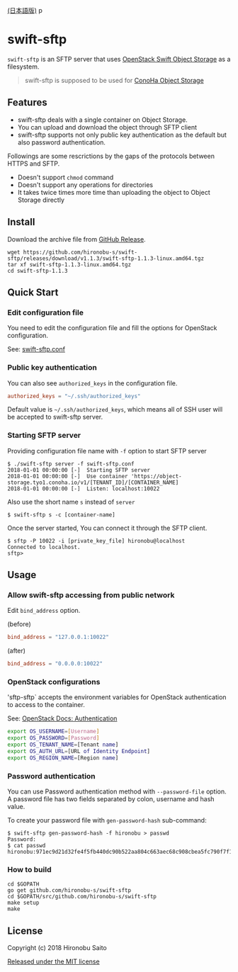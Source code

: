 [(日本語版)](README-jp.md)
p
# swift-sftp

`swift-sftp` is an SFTP server that uses [OpenStack Swift Object Storage](https://docs.openstack.org/swift/latest/) as a filesystem. 

> swift-sftp is supposed to be used for [ConoHa Object Storage](https://www.conoha.jp/en/features/)


## Features

* swift-sftp deals with a single container on Object Storage.
* You can upload and download the object through SFTP client
* swift-sftp supports not only public key authentication as the default but also password authentication.

Followings are some rescrictions by the gaps of the protocols between HTTPS and SFTP.

* Doesn't support `chmod` command
* Doesn't support any operations for directories
* It takes twice times more time than uploading the object to Object Storage directly


## Install

Download the archive file from [GitHub Release](https://github.com/hironobu-s/swift-sftp/releases).

```
wget https://github.com/hironobu-s/swift-sftp/releases/download/v1.1.3/swift-sftp-1.1.3-linux.amd64.tgz
tar xf swift-sftp-1.1.3-linux.amd64.tgz
cd swift-sftp-1.1.3
```

## Quick Start

### Edit configuration file

You need to edit the configuration file and fill the options for OpenStack configuration.

See: [swift-sftp.conf](https://github.com/hironobu-s/swift-sftp/blob/master/misc/swift-sftp.conf)


### Public key authentication

You can also see `authorized_keys` in the configuration file.

```toml
authorized_keys = "~/.ssh/authorized_keys"
```

Default value is `~/.ssh/authorized_keys`, which means all of SSH user will be accepted to swift-sftp server.

### Starting SFTP server

Providing configuration file name with `-f` option to start SFTP server

```shell
$ ./swift-sftp server -f swift-sftp.conf
2018-01-01 00:00:00 [-]  Starting SFTP server
2018-01-01 00:00:00 [-]  Use container 'https://object-storage.tyo1.conoha.io/v1/[TENANT_ID]/[CONTAINER_NAME]
2018-01-01 00:00:00 [-]  Listen: localhost:10022
```

Also use the short name ``s`` instead of ``server``

```shell
$ swift-sftp s -c [container-name]
```

Once the server started, You can connect it through the SFTP client.

```shell
$ sftp -P 10022 -i [private_key_file] hironobu@localhost
Connected to localhost.
sftp>
```

## Usage

### Allow swift-sftp accessing from public network

Edit `bind_address` option.

(before)
```toml
bind_address = "127.0.0.1:10022"
```

(after)
```toml
bind_address = "0.0.0.0:10022"
```

### OpenStack configurations

'sftp-sftp` accepts the environment variables for OpenStack authentication to access to the container.

See: [OpenStack Docs: Authentication](https://docs.openstack.org/python-openstackclient/pike/cli/authentication.html)

```bash
export OS_USERNAME=[Username]
export OS_PASSWORD=[Password]
export OS_TENANT_NAME=[Tenant name]
export OS_AUTH_URL=[URL of Identity Endpoint]
export OS_REGION_NAME=[Region name]
```

### Password authentication

You can use Password authentication method with `--password-file` option. A password file has two fields separated by colon, username and hash value.

To create your password file with `gen-password-hash` sub-command:

```shell
$ swift-sftp gen-password-hash -f hironobu > passwd
Password:
$ cat passwd
hironobu:971ec9d21d32fe4f5fb440dc90b522aa804c663aec68c908cbea5fc790f7f15d
```

### How to build

```shell
cd $GOPATH
go get github.com/hironobu-s/swift-sftp
cd $GOPATH/src/github.com/hironobu-s/swift-sftp
make setup
make
```

## License

Copyright (c) 2018 Hironobu Saito

[Released under the MIT license](https://opensource.org/licenses/mit-license.php)

